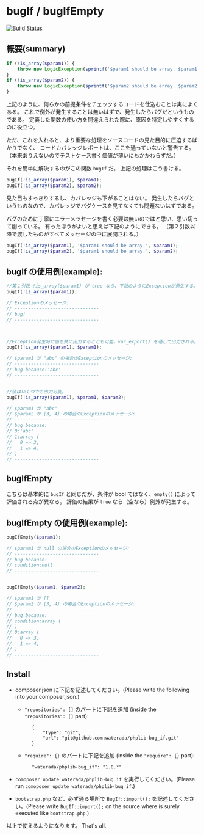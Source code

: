 bugIf / bugIfEmpty
===================

[![Build Status](https://travis-ci.org/waterada/FileFabricate.svg?branch=master)](https://travis-ci.org/waterada/FileFabricate)


概要(summary)
-------------

```php
if (!is_array($param1)) {
    throw new LogicException(sprintf('$param1 should be array. $param1 = %s', var_export($param1, true)));
}
if (!is_array($param2)) {
    throw new LogicException(sprintf('$param2 should be array. $param2 = %s', var_export($param2, true)));
}
```

上記のように、何らかの前提条件をチェックするコードを仕込むことは実によくある。
これで例外が発生することは無いはずで、発生したらバグだというものである。
定義した関数の使い方を間違えられた際に、原因を特定しやすくするのに役立つ。

ただ、これを入れると、より重要な処理をソースコードの見た目的に圧迫するばかりでなく、
コードカバレッジレポートは、ここを通っていないと警告する。
（本来ありえないのでテストケース書く価値が薄いにもかかわらずだ。）

それを簡単に解決するのがこの関数 `bugIf` だ。
上記の処理はこう書ける。

```php
bugIf(!is_array($param1), $param1);
bugIf(!is_array($param2), $param2);
```

見た目もすっきりするし、カバレッジも下がることはない。
発生したらバグというものなので、カバレッジでバグケースを見てなくても問題ないはずである。

バグのために丁寧にエラーメッセージを書く必要は無いのではと思い、思い切って削っている。
有ったほうがよいと思えば下記のようにできる。
（第２引数以降で渡したものがすべてメッセージの中に展開される。）

```php
bugIf(!is_array($param1), '$param1 should be array.', $param1);
bugIf(!is_array($param2), '$param1 should be array.', $param2);
```

bugIf の使用例(example):
----------------

```php
//第１引数 !is_array($param1) が true なら、下記のようにExceptionが発生する。
bugIf(!is_array($param1));

// Exceptionのメッセージ:
// -------------------------------
// bug!
// -------------------------------



//Exception発生時に値を共に出力することも可能。var_export() を通して出力される。デバッグが楽になるはず。
bugIf(!is_array($param1), $param1);

// $param1 が "abc" の場合のExceptionのメッセージ:
// -------------------------------
// bug because:'abc'
// -------------------------------


//値はいくつでも出力可能。
bugIf(!is_array($param1), $param1, $param2);

// $param1 が "abc"
// $param2 が [3, 4] の場合のExceptionのメッセージ:
// -------------------------------
// bug because:
// 0:'abc'
// 1:array (
//   0 => 3,
//   1 => 4,
// )
// -------------------------------
```


bugIfEmpty
-------------

こちらは基本的に `bugIf` と同じだが、条件が bool ではなく、`empty()` によって評価される点が異なる。
評価の結果が `true` なら（空なら）例外が発生する。


bugIfEmpty の使用例(example):
----------------

```php
bugIfEmpty($param1);

// $param1 が null の場合のExceptionのメッセージ:
// -------------------------------
// bug because:
// condition:null
// -------------------------------


bugIfEmpty($param1, $param2);

// $param1 が []
// $param2 が [3, 4] の場合のExceptionのメッセージ:
// -------------------------------
// bug because:
// condition:array (
// )
// 0:array (
//   0 => 3,
//   1 => 4,
// )
// -------------------------------
```



Install
-------------

- composer.json に下記を記述してください。(Please write the following into your composer.json.)

  - `"repositories": []` のパートに下記を追加 (inside the `"repositories": []` part):

  ```
        {
            "type": "git",
            "url": "git@github.com:waterada/phplib-bug_if.git"
        }
  ```

  - `"require": {}` のパートに下記を追加 (inside the `"require": {}` part):

  ```
        "waterada/phplib-bug_if": "1.0.*"
  ```

- `comoposer update waterada/phplib-bug_if` を実行してください。(Please run `comoposer update waterada/phplib-bug_if`.)

- `bootstrap.php` など、必ず通る場所で `BugIf::import();` を記述してください。(Please write `BugIf::import();` on the source where is surely executed like `bootstrap.php`.)

以上で使えるようになります。
That's all.
